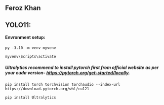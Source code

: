## **Feroz Khan** 

## YOLO11:


#### Envronment setup:

	py -3.10 -m venv myvenv
	
	myvenv\Scripts\activate
	
##### Ultralytics recommend to install pytorch first from official website as per your cuda version-  https://pytorch.org/get-started/locally.

	pip install torch torchvision torchaudio --index-url https://download.pytorch.org/whl/cu121
    
	pip install Ultralytics
